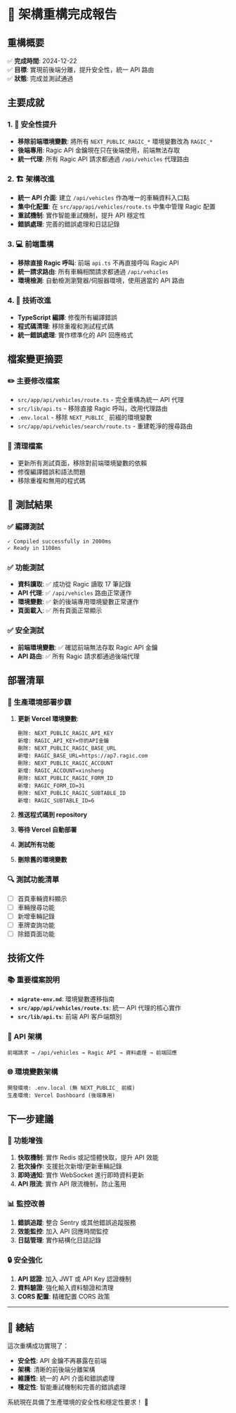 # 🎉 架構重構完成報告

## 重構概要
✅ **完成時間**: 2024-12-22  
✅ **目標**: 實現前後端分離，提升安全性，統一 API 路由  
✅ **狀態**: 完成並測試通過

## 主要成就

### 1. 🔐 安全性提升
- **移除前端環境變數**: 將所有 `NEXT_PUBLIC_RAGIC_*` 環境變數改為 `RAGIC_*`
- **後端專用**: Ragic API 金鑰現在只在後端使用，前端無法存取
- **統一代理**: 所有 Ragic API 請求都通過 `/api/vehicles` 代理路由

### 2. 🏗️ 架構改進
- **統一 API 介面**: 建立 `/api/vehicles` 作為唯一的車輛資料入口點
- **集中化配置**: 在 `src/app/api/vehicles/route.ts` 中集中管理 Ragic 配置
- **重試機制**: 實作智能重試機制，提升 API 穩定性
- **錯誤處理**: 完善的錯誤處理和日誌記錄

### 3. 💻 前端重構
- **移除直接 Ragic 呼叫**: 前端 `api.ts` 不再直接呼叫 Ragic API
- **統一請求路由**: 所有車輛相關請求都通過 `/api/vehicles`
- **環境檢測**: 自動檢測瀏覽器/伺服器環境，使用適當的 API 路由

### 4. 🔧 技術改進
- **TypeScript 編譯**: 修復所有編譯錯誤
- **程式碼清理**: 移除重複和測試程式碼
- **統一錯誤處理**: 實作標準化的 API 回應格式

## 檔案變更摘要

### ✏️ 主要修改檔案
- `src/app/api/vehicles/route.ts` - 完全重構為統一 API 代理
- `src/lib/api.ts` - 移除直接 Ragic 呼叫，改用代理路由
- `.env.local` - 移除 `NEXT_PUBLIC_` 前綴的環境變數
- `src/app/api/vehicles/search/route.ts` - 重建乾淨的搜尋路由

### 🧹 清理檔案
- 更新所有測試頁面，移除對前端環境變數的依賴
- 修復編譯錯誤和語法問題
- 移除重複和無用的程式碼

## 🧪 測試結果

### ✅ 編譯測試
```bash
✓ Compiled successfully in 2000ms
✓ Ready in 1108ms
```

### ✅ 功能測試
- **資料讀取**: ✅ 成功從 Ragic 讀取 17 筆記錄
- **API 代理**: ✅ `/api/vehicles` 路由正常運作
- **環境變數**: ✅ 新的後端專用環境變數正常運作
- **頁面載入**: ✅ 所有頁面正常顯示

### ✅ 安全測試
- **前端環境變數**: ✅ 確認前端無法存取 Ragic API 金鑰
- **API 路由**: ✅ 所有 Ragic 請求都通過後端代理

## 部署清單

### 🚀 生產環境部署步驟
1. **更新 Vercel 環境變數**:
   ```
   刪除: NEXT_PUBLIC_RAGIC_API_KEY
   新增: RAGIC_API_KEY=你的API金鑰
   刪除: NEXT_PUBLIC_RAGIC_BASE_URL  
   新增: RAGIC_BASE_URL=https://ap7.ragic.com
   刪除: NEXT_PUBLIC_RAGIC_ACCOUNT
   新增: RAGIC_ACCOUNT=xinsheng
   刪除: NEXT_PUBLIC_RAGIC_FORM_ID
   新增: RAGIC_FORM_ID=31
   刪除: NEXT_PUBLIC_RAGIC_SUBTABLE_ID
   新增: RAGIC_SUBTABLE_ID=6
   ```

2. **推送程式碼到 repository**
3. **等待 Vercel 自動部署**
4. **測試所有功能**
5. **刪除舊的環境變數**

### 🔍 測試功能清單
- [ ] 首頁車輛資料顯示
- [ ] 車輛搜尋功能
- [ ] 新增車輛記錄
- [ ] 車牌查詢功能
- [ ] 除錯頁面功能

## 技術文件

### 📚 重要檔案說明
- **`migrate-env.md`**: 環境變數遷移指南
- **`src/app/api/vehicles/route.ts`**: 統一 API 代理的核心實作
- **`src/lib/api.ts`**: 前端 API 客戶端類別

### 🔧 API 架構
```
前端請求 → /api/vehicles → Ragic API → 資料處理 → 前端回應
```

### 🌐 環境變數架構
```
開發環境: .env.local (無 NEXT_PUBLIC_ 前綴)
生產環境: Vercel Dashboard (後端專用)
```

## 下一步建議

### 🚀 功能增強
1. **快取機制**: 實作 Redis 或記憶體快取，提升 API 效能
2. **批次操作**: 支援批次新增/更新車輛記錄
3. **即時通知**: 實作 WebSocket 進行即時資料更新
4. **API 限流**: 實作 API 限流機制，防止濫用

### 📊 監控改善
1. **錯誤追蹤**: 整合 Sentry 或其他錯誤追蹤服務
2. **效能監控**: 加入 API 回應時間監控
3. **日誌管理**: 實作結構化日誌記錄

### 🔒 安全強化
1. **API 認證**: 加入 JWT 或 API Key 認證機制
2. **資料驗證**: 強化輸入資料驗證和清理
3. **CORS 配置**: 精確配置 CORS 政策

---

## 🎊 總結
這次重構成功實現了：
- **安全性**: API 金鑰不再暴露在前端
- **架構**: 清晰的前後端分離架構
- **維護性**: 統一的 API 介面和錯誤處理
- **穩定性**: 智能重試機制和完善的錯誤處理

系統現在具備了生產環境的安全性和穩定性要求！ 🚀
